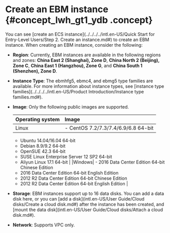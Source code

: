 # Create an EBM instance {#concept_lwh_gt1_ydb .concept}

You can see [create an ECS instance](../../../../intl.en-US/Quick Start for Entry-Level Users/Step 2. Create an instance.md#) to create an EBM instance. When creating an EBM instance, consider the following:

-   **Region**: Currently, EBM instances are available in the following regions and zones: **China East 2 \(Shanghai\), Zone D**, **China North 2 \(Beijing\), Zone C**, **China East 1 \(Hangzhou\), Zone G**, and **China South 1 \(Shenzhen\), Zone D**.
-   **Instance Type**: The ebmhfg5, ebmc4, and ebmg5 type families are available. For more information about instance types, see [instance type families](../../../../intl.en-US/Product Introduction/Instance type families.md#).
-   **Image**: Only the following public images are supported.

    |Operating system|Image|
    |:---------------|:----|
    |Linux|     -   CentOS 7.2/7.3/7.4/6.9/6.8 64-bit
    -   Ubuntu 14.04/16.04 64-bit
    -   Debian 8.9/9.2 64-bit
    -   OpenSUE 42.3 64-bit
    -   SUSE Linux Enterprise Server 12 SP2 64-bit
    -   Aliyun Linux 17.1 64-bit
 |
    |Windows|     -   2016 Data Center Edition 64-bit Chinese Edition
    -   2016 Data Center Edition 64-bit English Edition
    -   2012 R2 Data Center Edition 64-bit Chinese Edition
    -   2012 R2 Data Center Edition 64-bit English Edition
 |

-   **Storage**: EBM instances support up to 16 data disks. You can add a data disk here, or you can [add a disk](intl.en-US/User Guide/Cloud disks/Create a cloud disk.md#) after the instance has been created, and [mount the data disk](intl.en-US/User Guide/Cloud disks/Attach a cloud disk.md#).
-   **Network**: Supports VPC only.

